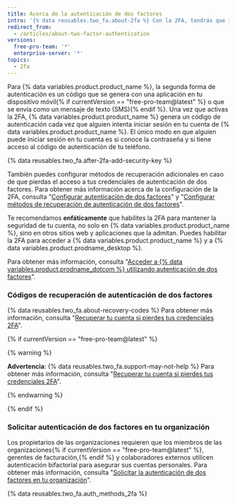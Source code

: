 ```yaml
---
title: Acerca de la autenticación de dos factores
intro: '{% data reusables.two_fa.about-2fa %} Con la 2FA, tendrás que ingresar con tu nombre de usuario y contraseña y proporcionar otra forma de autenticación que solo tú sepas o a la que solo tú tengas acceso.'
redirect_from:
  - /articles/about-two-factor-authentication
versions:
  free-pro-team: '*'
  enterprise-server: '*'
topics:
  - 2fa
---
```


Para {% data variables.product.product_name %}, la segunda forma de autenticación es un código que se genera con una aplicación en tu dispositivo móvil{% if currentVersion == "free-pro-team@latest" %} o que se envía como un mensaje de texto (SMS){% endif %}. Una vez que activas la 2FA, {% data variables.product.product_name %} genera un código de autenticación cada vez que alguien intenta iniciar sesión en tu cuenta de {% data variables.product.product_name %}. El único modo en que alguien puede iniciar sesión en tu cuenta es si conoce la contraseña y si tiene acceso al código de autenticación de tu teléfono.

{% data reusables.two_fa.after-2fa-add-security-key %}

También puedes configurar métodos de recuperación adicionales en caso de que pierdas el acceso a tus credenciales de autenticación de dos factores. Para obtener más información acerca de la configuración de la 2FA, consulta "[Configurar autenticación de dos factores](/articles/configuring-two-factor-authentication)" y "[Configurar métodos de recuperación de autenticación de dos factores](/articles/configuring-two-factor-authentication-recovery-methods)".

Te recomendamos **enfáticamente** que habilites la 2FA para mantener la seguridad de tu cuenta, no solo en {% data variables.product.product_name %}, sino en otros sitios web y aplicaciones que la admitan. Puedes habilitar la 2FA para acceder a {% data variables.product.product_name %} y a {% data variables.product.prodname_desktop %}.

Para obtener más información, consulta "[Acceder a {% data variables.product.prodname_dotcom %} utilizando autenticación de dos factores](/articles/accessing-github-using-two-factor-authentication)".

### Códigos de recuperación de autenticación de dos factores

{% data reusables.two_fa.about-recovery-codes %} Para obtener más información, consulta "[Recuperar tu cuenta si pierdes tus credenciales 2FA](/articles/recovering-your-account-if-you-lose-your-2fa-credentials)".

{% if currentVersion == "free-pro-team@latest" %}

{% warning %}

**Advertencia**: {% data reusables.two_fa.support-may-not-help %} Para obtener más información, consulta "[Recuperar tu cuenta si pierdes tus credenciales 2FA](/articles/recovering-your-account-if-you-lose-your-2fa-credentials)".

{% endwarning %}

{% endif %}

### Solicitar autenticación de dos factores en tu organización

Los propietarios de las organizaciones requieren que los miembros de las organizaciones{% if currentVersion == "free-pro-team@latest" %}, gerentes de facturación,{% endif %} y colaboradores externos utilicen autenticación bifactorial para asegurar sus cuentas personales. Para obtener más información, consulta "[Solicitar la autenticación de dos factores en tu organización](/articles/requiring-two-factor-authentication-in-your-organization)".

{% data reusables.two_fa.auth_methods_2fa %}
